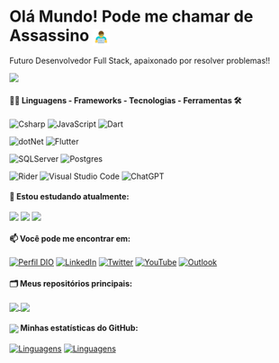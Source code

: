 # Olá Mundo! Pode me chamar de Assassino <img src="https://raw.githubusercontent.com/arthurgalanti/arthurgalanti/main/assets/man-technologist.gif" width="30" style="vertical-align: middle;">

Futuro Desenvolvedor Full Stack, apaixonado por resolver problemas!!

<a href="https://visitorbadge.io/status?path=https%3A%2F%2Fgithub.com%2Farthurgalanti"><img src="https://api.visitorbadge.io/api/combined?path=https%3A%2F%2Fgithub.com%2FRafaelAugusto33&label=Visitantes%20(HOJE%2FTotal)&labelColor=%235b187e&countColor=%235b187e&labelStyle=upper" /></a>

<div style="width: max-content;">

#### 👨‍💻 Linguagens - Frameworks - Tecnologias - Ferramentas  🛠

![Csharp](https://img.shields.io/badge/CSharp-%23934B8E?style=flat-square&labelColor=%23414141&logo=csharp&logoColor=white)
![JavaScript](https://img.shields.io/badge/JavaScript-%23EFD81D?style=flat-square&labelColor=%23414141&logo=javascript&logoColor=white)
![Dart](https://img.shields.io/badge/Dart-%232AAEE9?style=flat-square&labelColor=%23414141&logo=dart&logoColor=white)</div>

![dotNet](https://img.shields.io/badge/.NET-%23631F74?style=flat-square&labelColor=%23414141&logo=dotnet&logoColor=white)
![Flutter](https://img.shields.io/badge/Flutter-%23055595?style=flat-square&labelColor=%23414141&logo=flutter&logoColor=white)</div>

![SQLServer](https://img.shields.io/badge/SQLServer-%23DB2A20.svg?style=flat-square&labelColor=%23414141&logo=microsoftsqlserver&logoColor=white)
![Postgres](https://img.shields.io/badge/PostgreSQL-%23316192.svg?style=flat-square&labelColor=%23414141&logo=postgresql&logoColor=white)</div>

![Rider](https://img.shields.io/badge/Rider-%23000?style=flat-square&labelColor=%23414141&logo=rider&logoColor=white)
![Visual Studio Code](https://img.shields.io/badge/Visual%20Studio%20Code-%232D9EEA?style=flat-square&labelColor=%23414141&logo=visual-studio-code&logoColor=white)
![ChatGPT](https://img.shields.io/badge/ChatGPT-%231A9A7A?style=flat-square&labelColor=%23414141&logo=openai&logoColor=white)</div></div>

#### 🌱 Estou estudando atualmente:
<div>
<img src="https://img.shields.io/badge/TypeScript-%232F74C0?style=flat-square&labelColor=%23414141&logo=typescript&logoColor=white" />
<img src="https://img.shields.io/badge/Angular-%23DE3641?style=flat-square&labelColor=%23414141&logo=angular&logoColor=white" />
<img src="https://img.shields.io/badge/Inglês-%2300A86B?style=flat-square&labelColor=%23414141logoColor=white" />
</div>

#### 📫 Você pode me encontrar em:

[![Perfil DIO](https://img.shields.io/badge/-Meu%20Perfil%20na%20DIO-30A3DC?style=for-the-badge)](https://www.dio.me/users/raafael_277)
[![LinkedIn](https://img.shields.io/badge/-LinkedIn-%230A66C2?style=flat-square&labelColor=%230A66C2&logo=linkedin&logoColor=black&link=https://www.linkedin.com/in/rafael-augusto-alves/)](https://www.linkedin.com/in/rafael-augusto-alves/)
[![Twitter](https://img.shields.io/badge/-Twitter-1ca0f1?style=flat-square&labelColor=1ca0f1&logo=twitter&logoColor=black&link=https://twitter.com/)](https://twitter.com/)
[![YouTube](https://img.shields.io/badge/YouTube-%23FF0000.svg?style=flat-square&logo=YouTube&logoColor=black&link=https://www.youtube.com/)](https://www.youtube.com/)</div>
[![Outlook](https://img.shields.io/badge/)]()



#### 🗂️ Meus repositórios principais:
<a href="https://github.com/RafaelAugusto33/Desafio-ONE-Decodificador">
  <img align="center" src="https://github-readme-stats.vercel.app/api/pin/?username=RafaelAugusto33&repo=Desafio-ONE-Decodificador&&theme=dark" />
</a>
<a href="https://github.com/RafaelAugusto33/dio-lab-open-source">
  <img align="center" src="https://github-readme-stats.vercel.app/api/pin/?username=RafaelAugusto33&repo=dio-lab-open-source&&theme=dark" />
</a>




#### <img src="https://github.githubassets.com/images/modules/logos_page/GitHub-Mark.png" width="30" style="vertical-align: middle;"> Minhas estatísticas do GitHub: 
[![Linguagens](https://github-readme-stats.vercel.app/api?username=RafaelAugusto33&show_icons=true&locale=pt-BR&&theme=dark)](https://github.com/RafaelAugusto33?tab=repositories)
[![Linguagens](https://github-readme-stats.vercel.app/api/top-langs/?username=RafaelAugusto33&layout=compact&locale=pt-BR&&theme=dark)](https://github.com/RafaelAugusto33?tab=repositories)

#